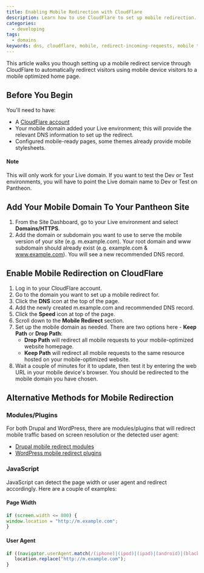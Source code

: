 ```yaml
---
title: Enabling Mobile Redirection with CloudFlare
description: Learn how to use CloudFlare to set up mobile redirection.
categories:
  - developing
tags:
  - domains
keywords: dns, cloudflare, mobile, redirect-incoming-requests, mobile tools
---
```

This article walks you though setting up a mobile redirect service through CloudFlare to automatically redirect visitors using mobile device visitors to a mobile optimized home page.

## Before You Begin

You'll need to have:  
- A [CloudFlare account](https://www.cloudflare.com/a/sign-up)  
- Your mobile domain added your Live environment; this will provide the relevant DNS information to set up the redirect.
- Configured mobile-ready pages, some themes already provide mobile stylesheets.

<div class="alert alert-info" role="alert">
<h4>Note</h4>
This will only work for your Live domain. If you want to test the Dev or Test environments, you will have to point the Live domain name to Dev or Test on Pantheon.</div>

## Add Your Mobile Domain To Your Pantheon Site
1. From the Site Dashboard, go to your Live environment and select **Domains/HTTPS**.
2. Add the domain or subdomain you want to use to serve the mobile version of your site (e.g. m.example.com). Your root domain and www subdomain should already exist (e.g. example.com & www.example.com).
You will see a new recommended DNS record.

## Enable Mobile Redirection on CloudFlare
1. Log in to your CloudFlare account.
2. Go to the domain you want to set up a mobile redirect for.
3. Click the **DNS** icon at the top of the page.
4. Add the newly created m.example.com and recommended DNS record.
5. Click the **Speed** icon at top of the page.
6. Scroll down to the **Mobile Redirect** section.
7. Set up the mobile domain as needed. There are two options here - **Keep Path** or **Drop Path**:
	* **Drop Path** will redirect all mobile requests to your mobile-optimized website homepage.
	* **Keep Path** will redirect all mobile requests to the same resource hosted on your mobile-optimized website.
8. Wait a couple of minutes for it to update, then test it by entering the web URL in your mobile device's browser. You should be redirected to the mobile domain you have chosen.

## Alternative Methods for Mobile Redirection
### Modules/Plugins

For both Drupal and WordPress, there are modules/plugins that will redirect mobile traffic based on screen resolution or the detected user agent:

 * [Drupal mobile redirect modules](https://www.drupal.org/project/project_module?f%5B0%5D=&f%5B1%5D=&f%5B2%5D=&f%5B3%5D=&f%5B4%5D=sm_field_project_type%3Afull&text=mobile+redirect&solrsort=iss_project_release_usage+desc&op=Search)
 * [WordPress mobile redirect plugins](https://wordpress.org/plugins/tags/mobile-redirect)

### JavaScript

JavaScript can detect the page width or user agent and redirect accordingly. Here are a couple of examples:
#### Page Width
```javascript
if (screen.width <= 800) {
window.location = "http://m.example.com";
}
```
#### User Agent
```javascript
if ((navigator.userAgent.match(/(iphone)|(ipod)|(ipad)|(android)|(blackberry)|(windows phone)|(symbian)/i))){
   location.replace("http://m.example.com");
}
```
